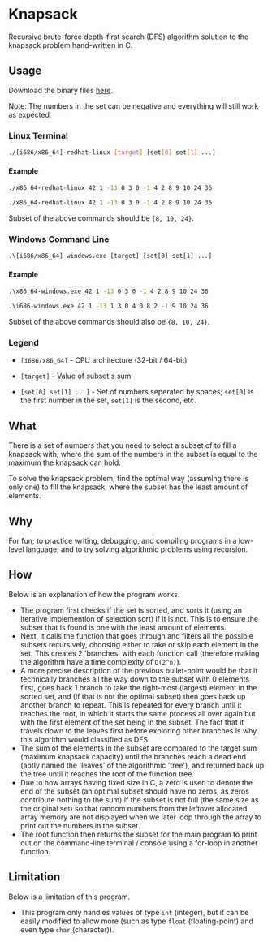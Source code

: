 # Knapsack
Recursive brute-force depth-first search (DFS) algorithm solution to the knapsack problem hand-written in C.

## Usage

Download the binary files [here](https://github.com/de-soot/knapsack/releases/latest).

Note: The numbers in the set can be negative and everything will still work as expected.

### Linux Terminal
```bash
./[i686/x86_64]-redhat-linux [target] [set[0] set[1] ...]
```

#### Example
```bash
./x86_64-redhat-linux 42 1 -13 0 3 0 -1 4 2 8 9 10 24 36
```

```bash
./x86_64-redhat-linux 42 1 -13 0 3 0 -1 4 2 8 9 10 24 36
```

Subset of the above commands should be `{8, 10, 24}`.

### Windows Command Line
```bat
.\[i686/x86_64]-windows.exe [target] [set[0] set[1] ...]
```

#### Example
```bat
.\x86_64-windows.exe 42 1 -13 0 3 0 -1 4 2 8 9 10 24 36
```

```bat
.\i686-windows.exe 42 1 -13 1 3 0 4 0 8 2 -1 9 10 24 36
```

Subset of the above commands should also be `{8, 10, 24}`.

### Legend
- `[i686/x86_64]` - CPU architecture (32-bit / 64-bit)

- `[target]` - Value of subset's sum

- `[set[0] set[1] ...]` - Set of numbers seperated by spaces; `set[0]` is the first number in the set, `set[1]` is the second, etc.

## What
There is a set of numbers that you need to select a subset of to fill a knapsack with, where the sum of the numbers in the subset is equal to the maximum the knapsack can hold.

To solve the knapsack problem, find the optimal way (assuming there is only one) to fill the knapsack, where the subset has the least amount of elements.

## Why
For fun; to practice writing, debugging, and compiling programs in a low-level language; and to try solving algorithmic problems using recursion.

## How
Below is an explanation of how the program works.
- The program first checks if the set is sorted, and sorts it (using an iterative implemention of selection sort) if it is not. This is to ensure the subset that is found is one with the least amount of elements.
- Next, it calls the function that goes through and filters all the possible subsets recursively, choosing either to take or skip each element in the set. This creates 2 'branches' with each function call (therefore making the algorithm have a time complexity of `O(2^n)`).
- A more precise description of the previous bullet-point would be that it technically branches all the way down to the subset with 0 elements first, goes back 1 branch to take the right-most (largest) element in the sorted set, and (if that is not the optimal subset) then goes back up another branch to repeat. This is repeated for every branch until it reaches the root, in which it starts the same process all over again but with the first element of the set being in the subset. The fact that it travels down to the leaves first before exploring other branches is why this algorithm would classified as DFS.
- The sum of the elements in the subset are compared to the target sum (maximum knapsack capacity) until the branches reach a dead end (aptly named the 'leaves' of the algorithmic 'tree'), and returned back up the tree until it reaches the root of the function tree.
- Due to how arrays having fixed size in C, a zero is used to denote the end of the subset (an optimal subset should have no zeros, as zeros contribute nothing to the sum) if the subset is not full (the same size as the original set) so that random numbers from the leftover allocated array memory are not displayed when we later loop through the array to print out the numbers in the subset.
- The root function then returns the subset for the main program to print out on the command-line terminal / console using a for-loop in another function.

## Limitation
Below is a limitation of this program.
- This program only handles values of type `int` (integer), but it can be easily modified to allow more (such as type `float` (floating-point) and even type `char` (character)).
